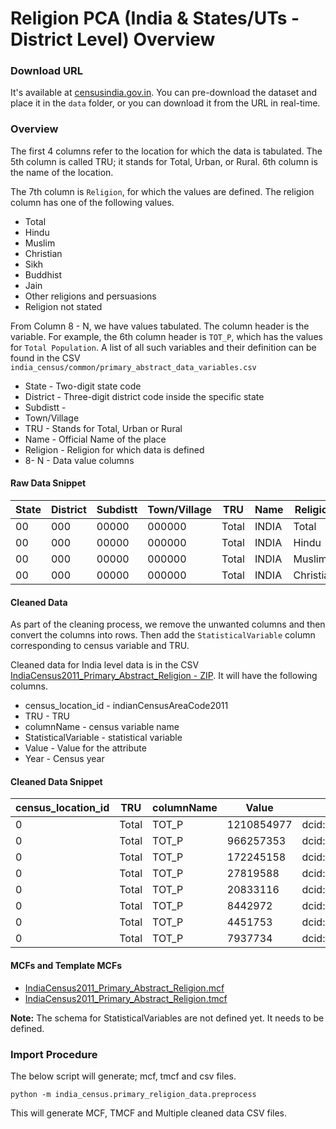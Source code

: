 # Religion PCA (India & States/UTs - District Level) Overview


### Download URL
It's available at [censusindia.gov.in](https://censusindia.gov.in/2011census/Religion_PCA.html). You can pre-download the dataset and place it in the `data` folder, or you can download it from the URL in real-time. 

### Overview
The first 4 columns refer to the location for which the data is tabulated. The 5th column is called TRU; it stands for Total, Urban, or Rural. 6th column is the name of the location.

The 7th column is `Religion`, for which the values are defined. The religion column has one of the following values.

- Total
- Hindu
- Muslim
- Christian
- Sikh
- Buddhist
- Jain
- Other religions and persuasions
- Religion not stated



From Column 8 - N, we have values tabulated. The column header is the variable. For example, the 6th column header is `TOT_P`, which has the values for `Total Population`. A list of all such variables and their definition can be found in the CSV  `india_census/common/primary_abstract_data_variables.csv`

 - State - Two-digit state code
 - District - Three-digit district code inside the specific state
 - Subdistt -
 - Town/Village
 - TRU - Stands for Total, Urban or Rural
 - Name - Official Name of the place
 - Religion - Religion for which data is defined
 - 8- N - Data value columns 

 #### Raw Data Snippet

| State | District | Subdistt | Town/Village | TRU   | Name  | Religion  | TOT_P      | TOT_M     | TOT_F     | P_06      | M_06     | F_06     | 
|-------|----------|----------|--------------|-------|-------|-----------|------------|-----------|-----------|-----------|----------|----------| 
| 00    | 000      | 00000    | 000000       | Total | INDIA | Total     | 1210854977 | 623270258 | 587584719 | 164515253 | 85752254 | 78762999 | 
| 00    | 000      | 00000    | 000000       | Total | INDIA | Hindu     | 966257353  | 498306968 | 467950385 | 127509717 | 66638103 | 60871614 | 
| 00    | 000      | 00000    | 000000       | Total | INDIA | Muslim    | 172245158  | 88273945  | 83971213  | 28299593  | 14564936 | 13734657 | 
| 00    | 000      | 00000    | 000000       | Total | INDIA | Christian | 27819588   | 13751031  | 14068557  | 3353497   | 1712933  | 1640564  | 


#### Cleaned Data
As part of the cleaning process, we remove the unwanted columns and then convert the columns into rows. Then add the `StatisticalVariable` column corresponding to census variable and TRU.

Cleaned data for India level data is in the CSV [IndiaCensus2011_Primary_Abstract_Religion - ZIP](IndiaCensus2011_Primary_Abstract_Religion.zip). It will have the following columns.

- census_location_id - indianCensusAreaCode2011
- TRU - TRU
- columnName - census variable name
- StatisticalVariable - statistical variable
- Value - Value for the attribute
- Year - Census year


#### Cleaned Data Snippet

|census_location_id|TRU|columnName|Value          |StatisticalVariable|Year  |
|------------------|---|----------|---------------|-------------------|------|
|0                 |Total|TOT_P     |1210854977     |dcid:indianCensus/Count_Person_Religion_Total|2011  |
|0                 |Total|TOT_P     |966257353      |dcid:indianCensus/Count_Person_Religion_Hindu|2011  |
|0                 |Total|TOT_P     |172245158      |dcid:indianCensus/Count_Person_Religion_Muslim|2011  |
|0                 |Total|TOT_P     |27819588       |dcid:indianCensus/Count_Person_Religion_Christian|2011  |
|0                 |Total|TOT_P     |20833116       |dcid:indianCensus/Count_Person_Religion_Sikh|2011  |
|0                 |Total|TOT_P     |8442972        |dcid:indianCensus/Count_Person_Religion_Buddhist|2011  |
|0                 |Total|TOT_P     |4451753        |dcid:indianCensus/Count_Person_Religion_Jain|2011  |
|0                 |Total|TOT_P     |7937734        |dcid:indianCensus/Count_Person_Religion_OtherReligionsAndPersuasions|2011  |


#### MCFs and Template MCFs

- [IndiaCensus2011_Primary_Abstract_Religion.mcf](IndiaCensus2011_Primary_Abstract_Religion.mcf)
- [IndiaCensus2011_Primary_Abstract_Religion.tmcf](IndiaCensus2011_Primary_Abstract_Religion.tmcf)


**Note:** The schema for StatisticalVariables are not defined yet. It needs to be defined.


### Import Procedure

The below script will generate; mcf, tmcf and csv files.

`python -m india_census.primary_religion_data.preprocess`

This will generate MCF, TMCF and Multiple cleaned data CSV files.